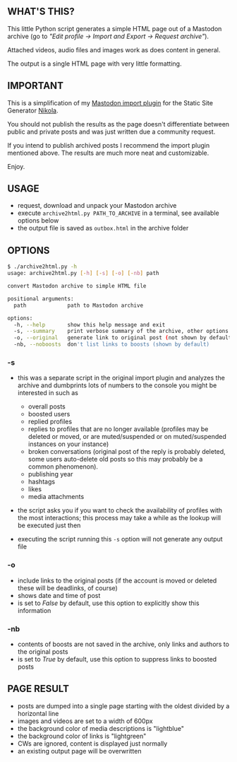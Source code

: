 ## WHAT'S THIS?

This little Python script generates a simple HTML page out of a Mastodon archive (go to *"Edit profile -> Import and Export -> Request archive"*).

Attached videos, audio files and images work as does content in general.

The output is a single HTML page with very little formatting.

## IMPORTANT

This is a simplification of my [Mastodon import plugin](https://github.com/encarsia/import_mastodon) for the Static Site Generator [Nikola](https://getnikola.com). 

You should not publish the results as the page doesn't differentiate between public and private posts and was just written due a community request.

If you intend to publish archived posts I recommend the import plugin mentioned above. The results are much more neat and customizable.

Enjoy.

## USAGE

* request, download and unpack your Mastodon archive
* execute `archive2html.py PATH_TO_ARCHIVE` in a terminal, see available options below
* the output file is saved as `outbox.html` in the archive folder

## OPTIONS
```bash
$ ./archive2html.py -h
usage: archive2html.py [-h] [-s] [-o] [-nb] path

convert Mastodon archive to simple HTML file

positional arguments:
  path             path to Mastodon archive

options:
  -h, --help       show this help message and exit
  -s, --summary    print verbose summary of the archive, other options are ignored
  -o, --original   generate link to original post (not shown by default)
  -nb, --noboosts  don't list links to boosts (shown by default)
```

### -s

* this was a separate script in the original import plugin and analyzes the archive and dumbprints lots of numbers to the console you might be interested in such as
  * overall posts
  * boosted users
  * replied profiles
  * replies to profiles that are no longer available (profiles may be deleted or moved, or are muted/suspended or on muted/suspended instances on your instance)
  * broken conversations (original post of the reply is probably deleted, some users auto-delete old posts so this may probably be a common phenomenon).
  * publishing year
  * hashtags
  * likes
  * media attachments

* the script asks you if you want to check the availability of profiles with the most interactions; this process may take a while as the lookup will be executed just then

* executing the script running this `-s` option will not generate any output file

### -o

* include links to the original posts (if the account is moved or deleted these will be deadlinks, of course)
* shows date and time of post
* is set to *False* by default, use this option to explicitly show this information

### -nb

* contents of boosts are not saved in the archive, only links and authors to the original posts
* is set to *True* by default, use this option to suppress links to boosted posts

## PAGE RESULT
* posts are dumped into a single page starting with the oldest divided by a horizontal line
* images and videos are set to a width of 600px
* the background color of media descriptions is "lightblue"
* the background color of links is "lightgreen"
* CWs are ignored, content is displayed just normally
* an existing output page will be overwritten
